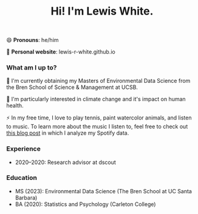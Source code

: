 <h1 align="center">Hi! I'm Lewis White.</h1>

<br>

😄 **Pronouns**: he/him

📝 **Personal website**: lewis-r-white.github.io

### What am I up to?

🌱 I'm currently obtaining my Masters of Environmental Data Science from the Bren School of Science & Management at UCSB.

🔭 I'm particularly interested in climate change and it's impact on human health.

⚡ In my free time, I love to play tennis, paint watercolor animals, and listen to music. To learn more about the music I listen to, feel free to check out [this blog post](https://lewis-r-white.github.io/posts/2023-03-13-spotify-ML-blog/) in which I analyze my Spotify data. 

### Experience

- 2020–2020: Research advisor at dscout

### Education

- MS (2023): Environmental Data Science (The Bren School at UC Santa Barbara)
- BA (2020): Statistics and Psychology (Carleton College)






<!--
**lewis-r-white/lewis-r-white** is a ✨ _special_ ✨ repository because its `README.md` (this file) appears on your GitHub profile.

Here are some ideas to get you started:

- 🔭 I’m currently working on ...
- 🌱 I’m currently learning ...
- 👯 I’m looking to collaborate on ...
- 🤔 I’m looking for help with ...
- 💬 Ask me about ...
- 📫 How to reach me: ...
- 😄 Pronouns: ...
- ⚡ Fun fact: ...
-->
